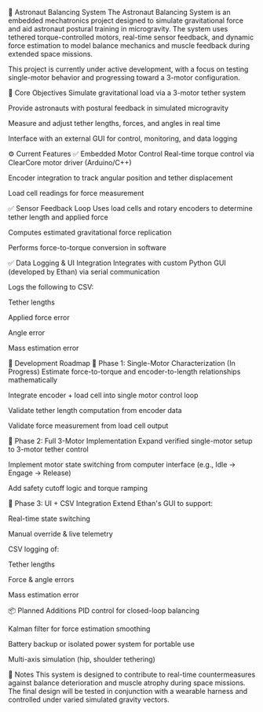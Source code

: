 🚀 Astronaut Balancing System
The Astronaut Balancing System is an embedded mechatronics project designed to simulate gravitational force and aid astronaut postural training in microgravity. The system uses tethered torque-controlled motors, real-time sensor feedback, and dynamic force estimation to model balance mechanics and muscle feedback during extended space missions.

This project is currently under active development, with a focus on testing single-motor behavior and progressing toward a 3-motor configuration.

🧠 Core Objectives
Simulate gravitational load via a 3-motor tether system

Provide astronauts with postural feedback in simulated microgravity

Measure and adjust tether lengths, forces, and angles in real time

Interface with an external GUI for control, monitoring, and data logging

⚙️ Current Features
✅ Embedded Motor Control
Real-time torque control via ClearCore motor driver (Arduino/C++)

Encoder integration to track angular position and tether displacement

Load cell readings for force measurement

✅ Sensor Feedback Loop
Uses load cells and rotary encoders to determine tether length and applied force

Computes estimated gravitational force replication

Performs force-to-torque conversion in software

✅ Data Logging & UI Integration
Integrates with custom Python GUI (developed by Ethan) via serial communication

Logs the following to CSV:

Tether lengths

Applied force error

Angle error

Mass estimation error

🧪 Development Roadmap
🔧 Phase 1: Single-Motor Characterization (In Progress)
 Estimate force-to-torque and encoder-to-length relationships mathematically

 Integrate encoder + load cell into single motor control loop

 Validate tether length computation from encoder data

 Validate force measurement from load cell output

🔧 Phase 2: Full 3-Motor Implementation
 Expand verified single-motor setup to 3-motor tether control

 Implement motor state switching from computer interface (e.g., Idle → Engage → Release)

 Add safety cutoff logic and torque ramping

🔧 Phase 3: UI + CSV Integration
 Extend Ethan's GUI to support:

Real-time state switching

Manual override & live telemetry

 CSV logging of:

Tether lengths

Force & angle errors

Mass estimation error

📦 Planned Additions
PID control for closed-loop balancing

Kalman filter for force estimation smoothing

Battery backup or isolated power system for portable use

Multi-axis simulation (hip, shoulder tethering)

🧠 Notes
This system is designed to contribute to real-time countermeasures against balance deterioration and muscle atrophy during space missions. The final design will be tested in conjunction with a wearable harness and controlled under varied simulated gravity vectors.
